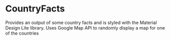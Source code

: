 # CountryFacts
Provides an output of some country facts and is styled with the Material Design Lite library. Uses Google Map API to randomly display a map for one of the countries
